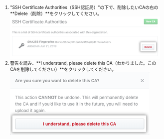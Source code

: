 1. "SSH Certificate Authorities（SSH認証局）"の下で、削除したいCAの右の**Delete（削除）**をクリックしてください。 ![削除ボタン](/assets/images/help/organizations/ca-delete-button.png)
2. 警告を読み、**I understand, please delete this CA（わかりました。このCAを削除してください）**をクリックしてください。 ![削除の確認ボタン](/assets/images/help/organizations/ca-delete-confirmation.png)
